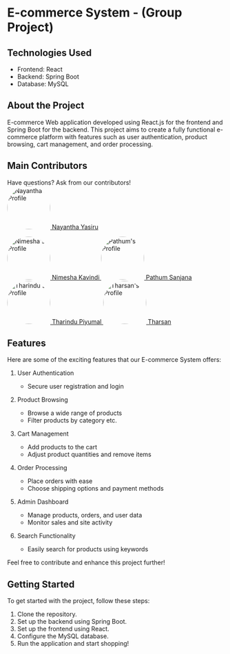 # E-commerce System - (Group Project)

## Technologies Used
- Frontend: React
- Backend: Spring Boot
- Database: MySQL

## About the Project
E-commerce Web application developed using React.js for the frontend and Spring Boot for the backend. This project aims to create a fully functional e-commerce platform with features such as user authentication, product browsing, cart management, and order processing.

## Main Contributors
Have questions? Ask from our contributors! <br>
   <a href="https://github.com/Nayantha">
   <img src="https://avatars.githubusercontent.com/u/88623037?v=4" alt="Nayantha's Profile" width="100" style="border-radius: 50%;"  >
   Nayantha Yasiru
   </a>
   
   <a href="https://github.com/NimeshaKavindi">
   <img src="https://avatars.githubusercontent.com/u/91362972?v=4" alt="Nimesha's Profile" width="100" style="border-radius: 50%;">
   Nimesha Kavindi
   </a>
   
   <a href="https://github.com/PathumSanjana">
   <img src="https://avatars.githubusercontent.com/u/94284049?v=4" alt="Pathum's Profile" width="100" style="border-radius: 50%;">
   Pathum Sanjana 
   </a>
   
   <a href="https://github.com/PiyumalT">
   <img src="https://avatars.githubusercontent.com/u/94281006?v=4" alt="Tharindu's Profile" width="100" style="border-radius: 50%;">
   Tharindu Piyumal 
   </a>
   
   <a href="https://github.com/STharshan">
   <img src="https://avatars.githubusercontent.com/u/94169764?v=4" alt="Tharsan's Profile" width="100" style="border-radius: 50%;">
   Tharsan
   </a>

## Features
Here are some of the exciting features that our E-commerce System offers:

1. User Authentication
   - Secure user registration and login

2. Product Browsing
   - Browse a wide range of products
   - Filter products by category etc.

3. Cart Management
   - Add products to the cart
   - Adjust product quantities and remove items

4. Order Processing
   - Place orders with ease
   - Choose shipping options and payment methods

5. Admin Dashboard
   - Manage products, orders, and user data
   - Monitor sales and site activity

6. Search Functionality
   - Easily search for products using keywords

Feel free to contribute and enhance this project further!

## Getting Started
To get started with the project, follow these steps:
1. Clone the repository.
2. Set up the backend using Spring Boot.
3. Set up the frontend using React.
4. Configure the MySQL database.
5. Run the application and start shopping!
